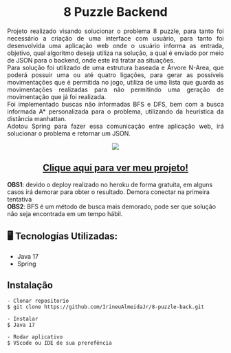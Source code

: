 <h1 align="center">8 Puzzle Backend </h1>
<p align="justify">Projeto realizado visando solucionar o problema 8 puzzle, para tanto foi necessário a criação de uma interface com usuário, para tanto foi desenvolvida uma aplicação web onde o usuário informa as entrada, objetivo, qual algoritmo deseja utiliza na solução, a qual é enviado por meio de JSON para o backend, onde este irá tratar aa situações. </br>
Para solução foi utilizado de uma estrutura baseada e Árvore N-Area, que poderá possuir uma ou até quatro ligações, para gerar as possíveis movimentações que é permitida no jogo, utiliza de uma lista que guarda as movimentações realizadas para não permitindo uma geração de movimentação que já foi realizada. </br>
Foi implementado buscas não informadas BFS e DFS, bem com a busca informada A* personalizada para o problema, utilizando da heurística da distância manhattan. </br>
Adotou Spring para fazer essa comunicação entre aplicação web, irá solucionar o problema e retornar um JSON.</p>

<p align="center">
<img src="http://img.shields.io/static/v1?label=STATUS&message=%20CONCLUIDO&color=GREEN&style=for-the-badge"/>
</p>

<h2 align="center"><a href="https://8-puzzle-front.vercel.app">Clique aqui para ver meu projeto!</a></h2>
 <strong>OBS1</strong>: devido o deploy realizado no heroku de forma gratuita, em alguns casos irá demorar para obter o resultado. Demora conectar na primeira tentativa</br>
 <strong>OBS2</strong>: BFS é um método de busca mais demorado, pode ser que solução não seja encontrada em um tempo hábil. 


## 🖥️ Tecnologías Utilizadas:

- Java 17 </br>
- Spring </br>
 
## Instalação

    - Clonar repositorio
    $ git clone https://github.com/IrineuAlmeidaJr/8-puzzle-back.git

    - Instalar
    $ Java 17

    - Rodar aplicativo
    $ VScode ou IDE de sua prerefência

 
